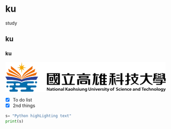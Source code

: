 # ku
study
## ku
### ku

![NKUST](nkust.png "高科大")

- [x] To do list
- [x] 2nd things

```python
s= "Python highLighting text"
print(s)
```
```
